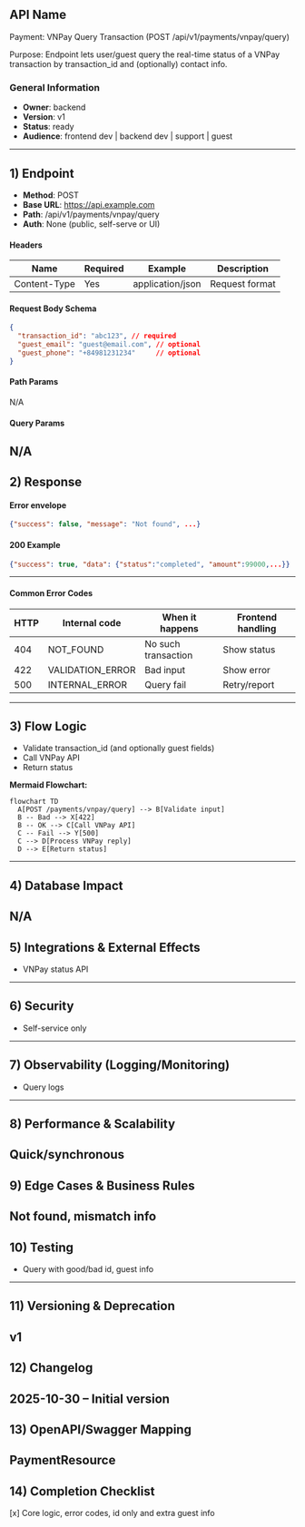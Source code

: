 ## API Name
Payment: VNPay Query Transaction (POST /api/v1/payments/vnpay/query)

Purpose: Endpoint lets user/guest query the real-time status of a VNPay transaction by transaction_id and (optionally) contact info.

### General Information
- **Owner**: backend
- **Version**: v1
- **Status**: ready
- **Audience**: frontend dev | backend dev | support | guest
---
## 1) Endpoint
- **Method**: POST
- **Base URL**: https://api.example.com
- **Path**: /api/v1/payments/vnpay/query
- **Auth**: None (public, self-serve or UI)

#### Headers
| Name         | Required | Example            | Description      |
|--------------|----------|--------------------|------------------|
| Content-Type | Yes      | application/json   | Request format   |

#### Request Body Schema
```json
{
  "transaction_id": "abc123", // required
  "guest_email": "guest@email.com", // optional
  "guest_phone": "+84981231234"     // optional
}
```

#### Path Params
N/A
#### Query Params
N/A
---
## 2) Response
#### Error envelope
```json
{"success": false, "message": "Not found", ...}
```
#### 200 Example
```json
{"success": true, "data": {"status":"completed", "amount":99000,...}}
```
---
#### Common Error Codes
| HTTP | Internal code     | When it happens      | Frontend handling   |
|------|-------------------|----------------------|---------------------|
| 404  | NOT_FOUND         | No such transaction  | Show status         |
| 422  | VALIDATION_ERROR  | Bad input            | Show error          |
| 500  | INTERNAL_ERROR    | Query fail           | Retry/report        |
---
## 3) Flow Logic
- Validate transaction_id (and optionally guest fields)
- Call VNPay API
- Return status

**Mermaid Flowchart:**
```mermaid
flowchart TD
  A[POST /payments/vnpay/query] --> B[Validate input]
  B -- Bad --> X[422]
  B -- OK --> C[Call VNPay API]
  C -- Fail --> Y[500]
  C --> D[Process VNPay reply]
  D --> E[Return status]
```
---
## 4) Database Impact
N/A
---
## 5) Integrations & External Effects
- VNPay status API
---
## 6) Security
- Self-service only
---
## 7) Observability (Logging/Monitoring)
- Query logs
---
## 8) Performance & Scalability
Quick/synchronous
---
## 9) Edge Cases & Business Rules
Not found, mismatch info
---
## 10) Testing
- Query with good/bad id, guest info
---
## 11) Versioning & Deprecation
v1
---
## 12) Changelog
2025-10-30 – Initial version
---
## 13) OpenAPI/Swagger Mapping
PaymentResource
---
## 14) Completion Checklist
[x] Core logic, error codes, id only and extra guest info
